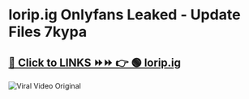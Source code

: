 
 # lorip.ig Onlyfans Leaked - Update Files 7kypa

## <h2><a href="https://clipsfans.com/lorip.ig&ref=git">🔗 Click to LINKS ⏩⏩ 👉 🟢 lorip.ig </a></h2>

<a href="https://clipsfans.com/lorip.ig&ref=git" rel="nofollow" data-target="animated-image.originalLink"><img src="https://i.ibb.co.com/xMMVF88/686577567.gif" alt="Viral Video Original" style="max-width: 100%; display: inline-block;" data-target="animated-image.originalImage"></a>

